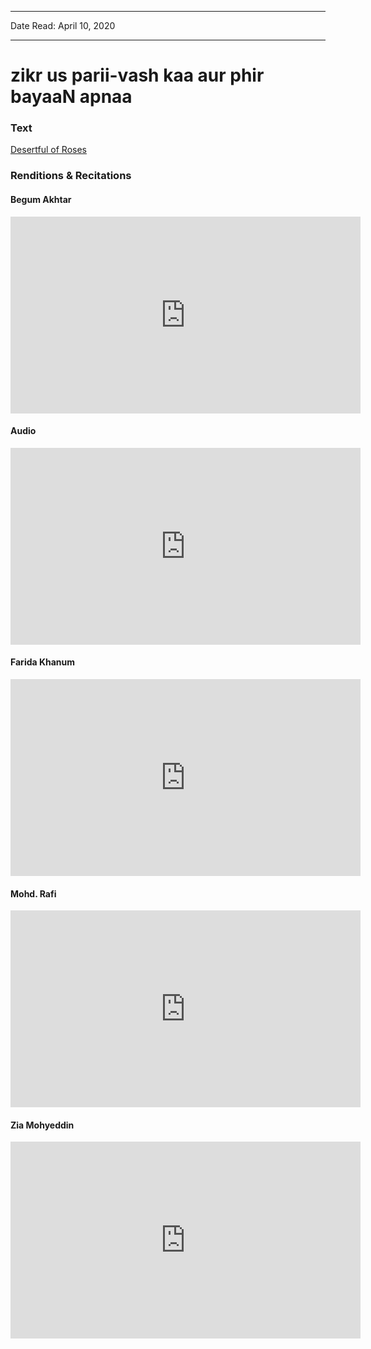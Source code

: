 ***
Date Read: April 10, 2020
***

# zikr us parii-vash kaa aur phir bayaaN apnaa

### Text
[Desertful of Roses](http://www.columbia.edu/itc/mealac/pritchett/00ghalib/043/index_043.html)

### Renditions & Recitations

#### Begum Akhtar

<iframe width="560" height="315" src="https://www.youtube.com/embed/jFJxU4afjIs&t=191s" title="YouTube video player" frameborder="0" allow="accelerometer; autoplay; clipboard-write; encrypted-media; gyroscope; picture-in-picture" allowfullscreen></iframe>

#### Audio

<iframe width="560" height="315" src="https://www.youtube.com/embed/mblW0p4Nk0c" title="YouTube video player" frameborder="0" allow="accelerometer; autoplay; clipboard-write; encrypted-media; gyroscope; picture-in-picture" allowfullscreen></iframe>

#### Farida Khanum

<iframe width="560" height="315" src="https://www.youtube.com/embed/Krxjk7UtlbQ" title="YouTube video player" frameborder="0" allow="accelerometer; autoplay; clipboard-write; encrypted-media; gyroscope; picture-in-picture" allowfullscreen></iframe>

#### Mohd. Rafi

<iframe width="560" height="315" src="https://www.youtube.com/embed/YNCfYPF3grQ" title="YouTube video player" frameborder="0" allow="accelerometer; autoplay; clipboard-write; encrypted-media; gyroscope; picture-in-picture" allowfullscreen></iframe>

#### Zia Mohyeddin

<iframe width="560" height="315" src="https://www.youtube.com/embed/3O47VFqvjUI" title="YouTube video player" frameborder="0" allow="accelerometer; autoplay; clipboard-write; encrypted-media; gyroscope; picture-in-picture" allowfullscreen></iframe>

